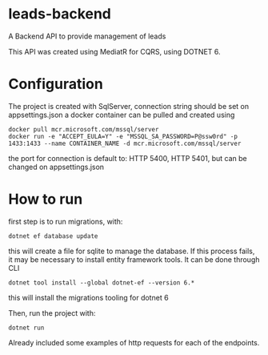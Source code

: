 # leads-backend
A Backend API to provide management of leads

This API was created using MediatR for CQRS, using DOTNET 6.

# Configuration
The project is created with SqlServer, connection string should be set on appsettings.json
a docker container can be pulled and created using
```
docker pull mcr.microsoft.com/mssql/server
docker run -e "ACCEPT_EULA=Y" -e "MSSQL_SA_PASSWORD=P@ssw0rd" -p 1433:1433 --name CONTAINER_NAME -d mcr.microsoft.com/mssql/server
```
the port for connection is default to: HTTP 5400, HTTP 5401, but can be changed on appsettings.json

# How to run
first step is to run migrations, with:
```
dotnet ef database update
```
this will create a file for sqlite to manage the database.
If this process fails, it may be necessary to install entity framework tools. It can be done through CLI
```
dotnet tool install --global dotnet-ef --version 6.*
```
this will install the migrations tooling for dotnet 6

Then, run the project with:
```
dotnet run
```

Already included some examples of http requests for each of the endpoints.
